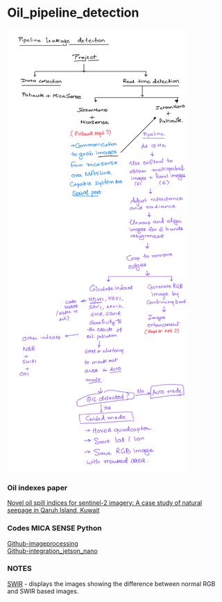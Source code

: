 # Oil_pipeline_detection
![images](./images/Oil_pipeline_project.PNG)

### Oil indexes paper
[Novel oil spill indices for sentinel-2 imagery: A case study of natural seepage in Qaruh Island, Kuwait](https://www.sciencedirect.com/science/article/pii/S2215016123005162)

### Codes MICA SENSE Python
[Github-imageprocessing](https://github.com/micasense/imageprocessing) <br/>
[Github-integration_jetson_nano](https://github.com/micasense/rededge-api)

### NOTES
[SWIR](https://www.edmundoptics.in/knowledge-center/application-notes/imaging/what-is-swir/) - displays the images showing the difference between normal RGB and SWIR based images.

